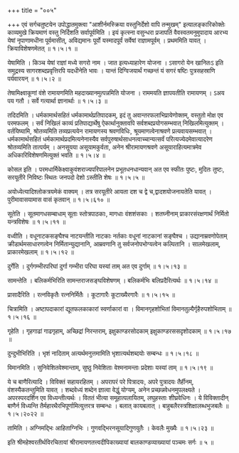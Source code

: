 +++
title = "००५"

+++
एवं सर्गचतुष्टयेन उपोद्धातमुक्त्वा "आशीर्नमस्क्रिया वस्तुनिर्देशो वापि तन्मुखम्" इत्यालङ्कारिकोक्तेः काव्यमुखे क्रियमाणं वस्तु निर्दिशति सर्वापूर्वमिति । इयं कृत्स्ना वसुन्धरा प्रजापतिं वैवस्वतमनुमुपादाय आरभ्य येषां नृपाणामधीना पूर्वमासीत्, अविद्यमानः पूर्वो यस्मादपूर्वं सर्वेषां राज्ञामपूर्वम् । प्रथममिति यावत् । क्रियाविशेषणमेतत्  ॥  १।५।१ ॥   

  

येषामिति । किञ्च येषां राज्ञां मध्ये सगरो नाम । जात इत्यध्याहारेण योजना । ऽसागरो येन खानितःऽ इति समुद्रस्य सागरशब्दप्रवृत्तिरपि यदधीनेति भावः । यान्तं दिग्विजयार्थं गच्छन्तं यं सगरं षष्टिः पुत्रसहस्राणि पर्यवारयन्  ॥  १।५।२ ॥   

  

तेषामिक्ष्वाकूणां वंशे रामायणमिति महदाख्यानमुत्पन्नमिति योजना । राममयति ज्ञापयतीति रामायणम् । ऽअय पय गतौ । सर्वे गत्यार्था ज्ञानार्थाः  ॥  १।५।३ ॥   

  

तदिदमिति । धर्मकामार्थसहितं धर्मकामार्थप्रतिपादकम्, इदं तु अवान्तरफलाभिप्रायेणोक्तम्, वस्तुतो मोक्ष एव परमफलम् । सर्वं निखिलं काव्यं प्रतिपाद्यार्थेषु ऐकार्थानुक्तावपि सर्वशब्दप्रयोगसम्भवात् निखिलमित्युक्तम् । वर्तयिष्यामि, श्रोतव्यमिति तव्यप्रत्ययेन रामायणस्य श्रवणविधिः, श्रूयमाणत्वेनाश्रवणे प्रत्यवायसम्भवात् । धर्मकामार्थसहितं धर्मकामार्थप्रदमित्यनेनास्यैव सर्वपुरुषार्थसाधनत्वाच्चान्यत्सर्वं परित्यज्येदमेवात्यादरेण श्रोतव्यमिति तात्पर्यम् । अनसूयया असूयामकुर्वता, अनेन श्रीरामायणश्रवणे असूयाराहित्यमात्रमेव अधिकारिविशेषणमित्युक्तं भवति  ॥  १।५।४ ॥   

  

कोसल इति । परमधार्मिकेक्ष्वाकुवंशराज्यपरिपालनेन प्रभूतधनधान्यवान् अत एव स्फीतः पुष्टः, मुदितः तुष्टः, सरयूतीरे निविष्टः स्थितः जनपदो देशो ऽस्तीति शेषः  ॥  १।५।५ ॥   

  

अयोध्येत्यादिश्लोकत्रयमेकं वाक्यम् । तत्र सरयूतीरे आयता दश च द्वे च,द्वादशयोजनायतेति यावत् । पुरीमावासयामास वासं कृतवान्  ॥  १।५।६१० ॥   

  

सूतेति । सूतमागधसम्बाधाम् सूताः स्तोत्रपाठकाः, मागधाः वंशशंसकाः । शतघ्नीनाम् प्राकारसंरक्षणार्थं निर्मितो यन्त्रविशेषः  ॥  १।५।११ ॥   

  

वध्वीति । वधूनाटकसङ्घैश्च नाटयन्तीति नाटकाः नर्तकाः वधूनां नाटकानां सङ्घैश्च । उद्यानाम्रवणोपेताम् क्रीडार्थमसाधारणत्वेन निर्मितान्युद्यानानि, आम्रवणानि तु सर्वजनोपभोग्यत्वेन कल्पितानि । सालमेखलाम्, प्राकारमेखलाम्  ॥  १।५।१२ ॥   

  

दुर्गेति । दुर्गगम्भीरपरिघां दुर्गा गम्भीरा परिघा यस्यां ताम् अत एव दुर्गाम्  ॥  १।५।१३ ॥   

  

सामन्तेति । बलिकर्मभिरिति सामन्तराजसङ्घविशेषणम् । बलिकर्मभिः बलिप्रदैरित्यर्थः  ॥  १।५।१४ ॥   

  

प्रासादैरिति । रत्नविकृतैः रत्ननिर्मितैः । कूटागारैः कूटाख्यैरगारैः  ॥  १।५।१५ ॥   

  

चित्रामिति । अष्टापदाकारां द्यूतफलकाकारां स्वर्णाकारां वा । विमानगृहशोभितां विमानतुल्यैर्गृहैरुपशोभिताम्  ॥  १।५।१६ ॥   

  

गृहेति । गृहगाढां गाढगृहाम्, अच्छिद्रां निरन्तराम्, इक्षुकाण्डरसोदकाम् इक्षुकाण्डरससदृशोदकाम्  ॥  १।५।१७ ॥   

  

दुन्दुभीभिरिति । भृशं नादिताम् अत्यर्थमनुत्तमामिति भृशात्यर्थशब्दयोः सम्बन्धः  ॥  १।५।१८ ॥   

  

विमानमिति । सुनिवेशितवेश्मान्ताम्, सुष्ठु निवेशिताः वेश्मनामन्ताः प्रदेशाः यस्यां ताम्  ॥  १।५।१९ ॥   

  

ये च बाणैरित्यादि । विविक्तं सहायरहितम् । अपरापरं परे पित्रादयः, अपरे पुत्रादयः तैर्हीनम्, वंशस्यैकतन्तुमिति यावत् । शब्दवेध्यं शब्देन ज्ञात्वा वेद्धुं योग्यम्, अनेन प्रच्छन्नवेधनमुपलक्ष्यते । अपरस्परदर्शिन एव विध्यन्तीत्यर्थः । विततं भीत्या समूहात्पलायितम्, लघुहस्ताः शीघ्रवेधिनः । ये विविक्तादीन् बाणैर्न विध्यन्ति तैर्महारथैरभिपूर्णामित्युत्तरत्र सम्बन्धः । बलात् कायबलात् । बाहुबलैरस्त्रशिक्षालब्धभुजबलैः  ॥  १।५।२०२२ ॥   

  

तामिति । अग्निमद्भिः आहिताग्निभिः । गुणवद्भिरनसूयादिगुणयुतैः । केवलैः मुख्यैः  ॥  १।५।२३ ॥   

  

इति श्रीमहेश्वरतीर्थविरचितायां श्रीरामायणतत्त्वदीपिकाख्यायां बालकाण्डव्याख्यायां पञ्चमः सर्गः  ॥  ५  ॥   

  

  

